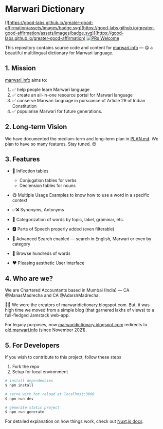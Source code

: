 #  Marwari Dictionary
[![https://good-labs.github.io/greater-good-affirmation/assets/images/badge.svg](https://good-labs.github.io/greater-good-affirmation/assets/images/badge.svg)](https://good-labs.github.io/greater-good-affirmation)
[![PRs Welcome](https://img.shields.io/badge/PRs-welcome-brightgreen.svg?style=flat-square)](https://makeapullrequest.com)


This repository contains source code and content for [marwari.info](https://marwari.info) — 😋 a beautiful multilingual dictionary for Marwari language. 

## 1. Mission 

[marwari.info](https://marwari.info) aims to:

1. ✅ help people learn Marwari language
2. ✅ create an all-in-one resource portal for Marwari language
3. ✅ conserve Marwari language in pursuance of Article 29 of Indian Constitution
4. ✅ popularise Marwari for future generations.

## 2. Long-term Vision

We have documented the medium-term and long-term plan in [PLAN.md](https://github.com/madrecha/marwaridictionary/blob/master/PLAN.md). We plan to have so many features. Stay tuned. 😊

## 3. Features


- 🧾 Inflection tables
    - Conjugation tables for verbs
    - Declension tables for nouns

- 😋 Multiple Usage Examples to know how to use a word in a specific context

- ✅❌ Synonyms, Antonyms

- 📂 Categorization of words by topic, label, grammar, etc.

- 🅰 Parts of Speech properly added (even filterable)

- 🔎 Advanced Search enabled — search in English, Marwari or even by category

- 💯 Browse hundreds of words

- ❤ Pleasing aesthetic User Interface

## 4. Who are we?

We are Chartered Accountants based in Mumbai (India) — CA @ManasMadrecha and CA @AdarshMadrecha.

💪🏻 We were the creators of marwaridictionary.blogspot.com. But, it was high time we moved from a simple blog (that garnered lakhs of views) to a full-fledged Jamstack web-app. 

For legacy purposes, now [marwaridictionary.blogspot.com](https://marwaridictionary.blogspot.com) redirects to [old.marwari.info](https://old.marwari.info) (since November 2021).

## 5. For Developers

If you wish to contribute to this project, follow these steps

1. Fork the repo
1. Setup for local environment

  ```bash
  # install dependencies
  $ npm install

  # serve with hot reload at localhost:3000
  $ npm run dev

  # generate static project
  $ npm run generate
  ```

  For detailed explanation on how things work, check out [Nuxt.js docs](https://nuxtjs.org).
